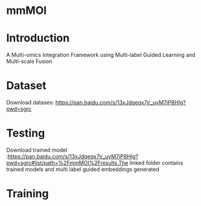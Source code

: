 # mmMOI

# Introduction
A Multi-omics Integration Framework using Multi-label Guided Learning and Multi-scale Fusion

# Dataset
Download datases: https://pan.baidu.com/s/13xJdqeqx7jr_uyM7iP8HIg?pwd=sgrc

# Testing
Download trained model :https://pan.baidu.com/s/13xJdqeqx7jr_uyM7iP8HIg?pwd=sgrc#list/path=%2FmmMOI%2Fresults.The linked folder contains trained models and multi label guided embeddings generated

# Training


